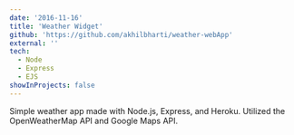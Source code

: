 ```yaml
---
date: '2016-11-16'
title: 'Weather Widget'
github: 'https://github.com/akhilbharti/weather-webApp'
external: ''
tech:
  - Node
  - Express
  - EJS
showInProjects: false
---
```


Simple weather app made with Node.js, Express, and Heroku. Utilized the OpenWeatherMap API and Google Maps API.
